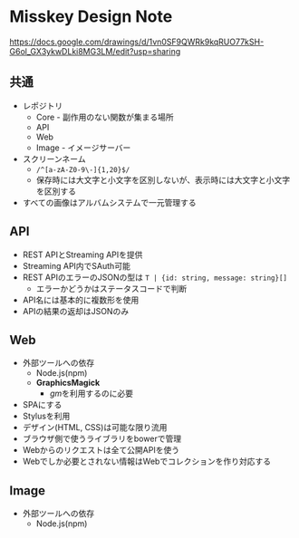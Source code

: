 # Misskey Design Note
https://docs.google.com/drawings/d/1vn0SF9QWRk9kqRUO77kSH-G6ol_GX3ykwDLki8MG3LM/edit?usp=sharing

## 共通
* レポジトリ
  * Core - 副作用のない関数が集まる場所
  * API
  * Web
  * Image - イメージサーバー
* スクリーンネーム
  * `/^[a-zA-Z0-9\-]{1,20}$/`
  * 保存時には大文字と小文字を区別しないが、表示時には大文字と小文字を区別する
* すべての画像はアルバムシステムで一元管理する

## API
* REST APIとStreaming APIを提供
* Streaming API内でSAuth可能
* REST APIのエラーのJSONの型は `T | {id: string, message: string}[]`
  * エラーかどうかはステータスコードで判断
* API名には基本的に複数形を使用
* APIの結果の返却はJSONのみ

## Web
* 外部ツールへの依存
  * Node.js(npm)
  * **GraphicsMagick**
    * *gm*を利用するのに必要
* SPAにする
* Stylusを利用
* デザイン(HTML, CSS)は可能な限り流用
* ブラウザ側で使うライブラリをbowerで管理 
* Webからのリクエストは全て公開APIを使う
* Webでしか必要とされない情報はWebでコレクションを作り対応する

## Image
* 外部ツールへの依存
  * Node.js(npm)
